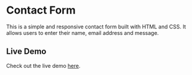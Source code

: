 # Contact Form
This is a simple and responsive contact form built with HTML and CSS. It allows users to enter their name, email address and message.

## Live Demo
Check out the live demo [here](https://jayanthikumarig.github.io/ContactForm).

